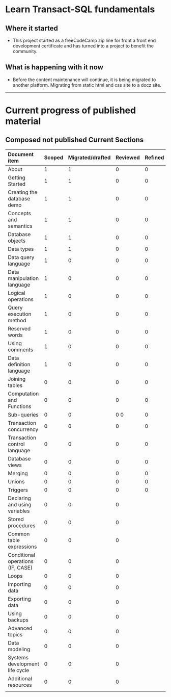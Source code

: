 # Learn Transact-SQL fundamentals

## Where it started

- This project started as a freeCodeCamp zip line for front a front end development certificate and has turned into a project to benefit the community.

## What is happening with it now

- Before the content maintenance will continue, it is being migrated to another platform. Migrating from static html and css site to a docz site.

---

# Current progress of published material

## Composed not published Current Sections


| Document item                     | Scoped | Migrated/drafted | Reviewed | Refined | Published |
| :-------------------------------- | ------ | ---------------- | -------- | ------- | --------- |
| About                             | 1      | 1                | 0         |0         |           |
| Getting Started                   | 1      | 1                |  0        | 0        |           |
| Creating the database demo        | 1      | 1                |   0       |  0       |           |
| Concepts and semantics            | 1      | 1                |    0      |   0      |           |
| Database objects                  | 1      | 1                |     0     |    0     |           |
| Data types                        | 1      | 1                |      0    |     0    |           |
| Data query language               | 1      | 0                |       0   |      0   |           |
| Data manipulation language        | 1      | 0                 |       0   |      0   |           |
| Logical operations                | 1      | 0                 |        0  |       0  |           |
| Query execution method            | 1      |  0                |         0 | 0        |           |
| Reserved words                    | 1      |   0               |          0|  0       |           |
| Using comments                    | 1      |    0              |         0 |   0      |           |
| Data definition language          | 1      |     0           |       0   |      0   |           |
| Joining tables                    | 0      |      0            |      0    |     0    |           |
| Computation and Functions         | 0      |       0          |        0  |       0  |           |
| Sub-queries                       | 0      |       0           | 0       0  |      0   |           |
| Transaction concurrency           | 0      |       0           |  0        |        0 |           |
| Transaction control language      | 0      |       0           |   0       |         0|           |
| Database views                    | 0      |       0           |    0      | 0        |           |
| Merging                           | 0      |       0           |     0     |  0       |           |
| Unions                            | 0      |       0           |      0    |   0      |           |
| Triggers                          | 0      |       0           |       0   |    0     |           |
| Declaring and using variables     | 0      |       0           |        0  |         |           |
| Stored procedures                 | 0      |       0           |         0 |         |           |
| Common table expressions          | 0      |       0           | 0         |         |           |
| Conditional operations (IF, CASE) | 0      |       0           |  0        |         |           |
| Loops                             | 0      |       0           |   0       |         |           |
| Importing data                    | 0      |       0           |    0      |         |           |
| Exporting data                    | 0      |       0           |          0|         |           |
| Using backups                     | 0      |       0           |     0     |         |           |
| Advanced topics                   | 0      |       0           |      0    |         |           |
| Data modeling                     | 0      |       0           |       0   |         |           |
| Systems development life cycle    | 0      |       0           |        0  |         |           |
| Additional resources              | 0      |       0           |         0 |         |           |
|                                   |        |                  |          |         |           |
<!--stackedit_data:
eyJoaXN0b3J5IjpbNzk4NzU5NzM0LC0xOTk0Mzc0NjkyXX0=
-->